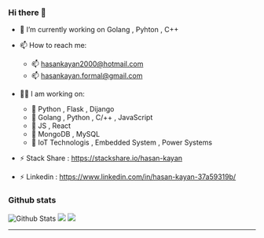 ### Hi there 👋 



- 🔭 I’m currently working on Golang , Pyhton , C++
- 📫 How to reach me: 
  - 📫 hasankayan2000@hotmail.com
  - 📫 hasankayan.formal@gmail.com
 
  
- 👨‍💻 I am working on:
  - 📌 Python , Flask , Dijango 
  - 📌 Golang , Python , C/++ , JavaScript 
  - 📌 JS , React
  - 📌 MongoDB , MySQL 
  - 📌 IoT Technologis , Embedded System , Power Systems 
  
- ⚡ Stack Share : https://stackshare.io/hasan-kayan
- ⚡ Linkedin :  https://www.linkedin.com/in/hasan-kayan-37a59319b/

  

### Github stats


![Github Stats](https://github-readme-stats.vercel.app/api?username=hasan-kayan&show_icons=true&theme=default&hide_border=false&locale=en)
![](https://github-profile-summary-cards.vercel.app/api/cards/productive-time?username=hasan-kayan&theme=github&utcOffset=3)
![](https://github-profile-summary-cards.vercel.app/api/cards/profile-details?username=hasan-kayan&theme=github)


---
